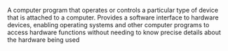 A computer program that operates or controls a particular type of device that is attached to a computer. Provides a software interface to hardware devices, enabling operating systems and other computer programs to access hardware functions without needing to know precise details about the hardware being used
